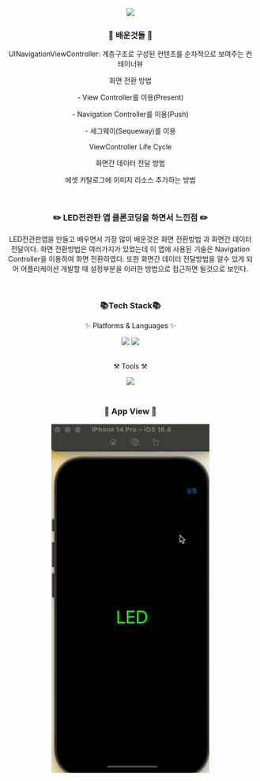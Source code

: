 <div align=center>
  <img src="https://capsule-render.vercel.app/api?type=waving&color=auto&height=200&section=header&text=LED전관판&fontSize=90" />
</div>

<div align=center>
  <h3>🧐 배운것들 🧐</h3>
  <div>
    <p>UINavigationViewController: 계층구조로 구성된 컨텐츠를 순차적으로 보여주는 컨테이너뷰 </p>
    <p>화면 전환 방법</p>
    <p>- View Controller를 이용(Present)</p>
    <p>- Navigation Controller를 이용(Push)</p>
    <p>- 세그웨이(Sequeway)를 이용</p>
    <p>ViewController Life Cycle</p>
    <p>화면간 데이터 전달 방법</p>
    <p>에셋 카탈로그에 이미지 리소스 추가하는 방법</p>
  </div>
</div>

<br>

<div align=center>
  <h3>✏️ LED전관판 앱 클론코딩을 하면서 느낀점 ✏️</h3>
  <div>
    <p>
      LED전관판앱을 만들고 배우면서 가장 많이 배운것은 화면 전환방법 과 화면간 데이터 전달이다.
      화면 전환방법은 여러가지가 있었는데 이 앱에 사용된 기술은 Navigation Controller을 이용하여 화면 전환하였다.
      또한 화면간 데이터 전달방법을 알수 있게 되어 어플리케이션 개발할 때 설정부분을 이러한 방법으로 접근하면 될것으로 보인다.
    </p>
  </div>
</div>

<br>

<div align=center>
  <h3>📚Tech Stack📚</h3>
  <p>✨ Platforms & Languages ✨</p>
</div>
<div align=center>
  <img src="https://img.shields.io/badge/Swift-F05138?style=flat&logo=Swift&logoColor=white"/>
  <img src="https://img.shields.io/badge/Storyboard-F05138?style=flat&logo=Storyboard&logoColor=white"/>
</div>

<br>

<div align=center>
  <p>⚒️ Tools ⚒️</p>
</div>
<div align=center>
	<img src="https://img.shields.io/badge/Xcode-147EFB?style=flat&logo=Xcode&logoColor=white"/>
</div>

<br>

<div align=center>
<h3>📱 App View 📱</h3>
  <img src="https://github.com/Jeong-HanGyeol/LEDBoard/blob/main/LED.gif" />
</div>
